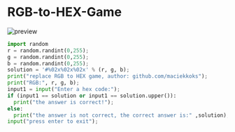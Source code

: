 # RGB-to-HEX-Game
![preview](https://raw.githubusercontent.com/maciekkoks/RGB-to-HEX-Game-py/main/preview1.png)
```py
import random
r = random.randint(0,255);
g = random.randint(0,255);
b = random.randint(0,255);
solution = '#%02x%02x%02x' % (r, g, b);
print("replace RGB to HEX game, author: github.com/maciekkoks");
print("RGB:", r, g, b);
input1 = input("Enter a hex code:");
if (input1 == solution or input1 == solution.upper()): 
  print("the answer is correct!");
else: 
  print("the answer is not correct, the correct answer is:" ,solution);
input("press enter to exit");

```
